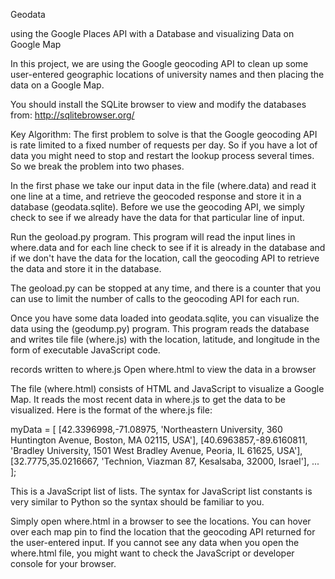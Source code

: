 Geodata 

using the Google Places API with a Database and visualizing Data on Google Map

In this project, we are using the Google geocoding API to clean up some user-entered geographic 
locations of university names and then placing the data on a Google Map.

You should install the SQLite browser to view and modify the databases from:
http://sqlitebrowser.org/

Key Algorithm:
The first problem to solve is that the Google geocoding
API is rate limited to a fixed number of requests per day.
So if you have a lot of data you might need to stop and
restart the lookup process several times.  So we break
the problem into two phases.

In the first phase we take our input data in the file
(where.data) and read it one line at a time, and retrieve the
geocoded response and store it in a database (geodata.sqlite).
Before we use the geocoding API, we simply check to see if
we already have the data for that particular line of input.

Run the geoload.py program.   This program will read the input
lines in where.data and for each line check to see if it is already
in the database and if we don't have the data for the location,
call the geocoding API to retrieve the data and store it in
the database.

The geoload.py can be stopped at any time, and there is a counter
that you can use to limit the number of calls to the geocoding
API for each run.

Once you have some data loaded into geodata.sqlite, you can
visualize the data using the (geodump.py) program.  This
program reads the database and writes tile file (where.js)
with the location, latitude, and longitude in the form of
executable JavaScript code.

records written to where.js
Open where.html to view the data in a browser

The file (where.html) consists of HTML and JavaScript to visualize
a Google Map.  It reads the most recent data in where.js to get
the data to be visualized.  Here is the format of the where.js file:

myData = [
[42.3396998,-71.08975, 'Northeastern University, 360 Huntington Avenue, Boston, MA 02115, USA'],
[40.6963857,-89.6160811, 'Bradley University, 1501 West Bradley Avenue, Peoria, IL 61625, USA'],
[32.7775,35.0216667, 'Technion, Viazman 87, Kesalsaba, 32000, Israel'],
   ...
];

This is a JavaScript list of lists.  The syntax for JavaScript
list constants is very similar to Python so the syntax should
be familiar to you.

Simply open where.html in a browser to see the locations.  You
can hover over each map pin to find the location that the
geocoding API returned for the user-entered input.  If you
cannot see any data when you open the where.html file, you might
want to check the JavaScript or developer console for your browser.
